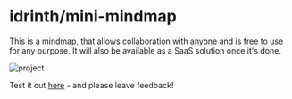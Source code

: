 # idrinth/mini-mindmap

This is a mindmap, that allows collaboration with anyone and is free to use for any purpose. It will also be available as a SaaS solution once it's done.

![project](/resources/idrinth-mini-mindmap.jpeg)

Test it out [here](https://mindmap.idrinth.de) - and please leave feedback!
